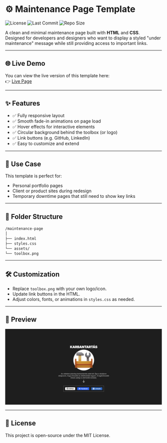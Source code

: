 
# ⚙️ Maintenance Page Template

![License](https://img.shields.io/badge/license-MIT-blue.svg)
![Last Commit](https://img.shields.io/github/last-commit/iwyo/html-css-maintenance)
![Repo Size](https://img.shields.io/github/repo-size/iwyo/html-css-maintenance)

A clean and minimal maintenance page built with **HTML** and **CSS**.  
Designed for developers and designers who want to display a styled "under maintenance" message while still providing access to important links.

---

## 🌐 Live Demo

You can view the live version of this template here:  
👉 [Live Page](https://iwyo.github.io/html-css-maintenance/)

---

## ✨ Features

- ✅ Fully responsive layout  
- ✅ Smooth fade-in animations on page load  
- ✅ Hover effects for interactive elements  
- ✅ Circular background behind the toolbox (or logo)  
- ✅ Link buttons (e.g. GitHub, LinkedIn)  
- ✅ Easy to customize and extend

---

## 🚀 Use Case

This template is perfect for:

- Personal portfolio pages  
- Client or product sites during redesign  
- Temporary downtime pages that still need to show key links

---

## 📂 Folder Structure

```
/maintenance-page
│
├── index.html
├── styles.css
└── assets/
└── toolbox.png
```

---

## 🛠️ Customization

- Replace `toolbox.png` with your own logo/icon.
- Update link buttons in the HTML.
- Adjust colors, fonts, or animations in `styles.css` as needed.

---

## 📸 Preview

![Maintenance Page Screenshot](images/preview.png)


---

## 📄 License

This project is open-source under the MIT License.

